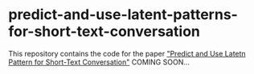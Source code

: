 # predict-and-use-latent-patterns-for-short-text-conversation
This repository contains the code for the paper ["Predict and Use Latetn Pattern for Short-Text Conversation"](https://arxiv.org/abs/2010.13982)
COMING SOON...
